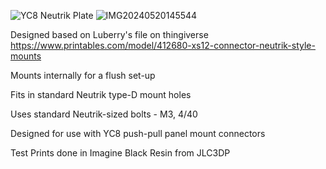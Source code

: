 ![YC8 Neutrik Plate](https://github.com/WavY-JW/Neutrik-YC8-Passthrough/assets/170370458/19b4e556-bc12-427a-987c-fa00c6182504)
![IMG20240520145544](https://github.com/WavY-JW/Neutrik-YC8-Passthrough/assets/170370458/0c466cd9-4bfe-4500-9486-8586661021a7)

Designed based on Luberry's file on thingiverse https://www.printables.com/model/412680-xs12-connector-neutrik-style-mounts

Mounts internally for a flush set-up

Fits in standard Neutrik type-D mount holes

Uses standard Neutrik-sized bolts - M3, 4/40

Designed for use with YC8 push-pull panel mount connectors

Test Prints done in Imagine Black Resin from JLC3DP
